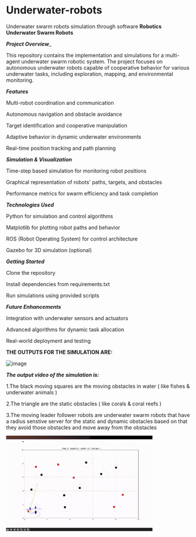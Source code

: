 # Underwater-robots
Underwater swarm robots simulation through software
**Robotics Underwater Swarm Robots**

_**Project Overview**__

This repository contains the implementation and simulations for a multi-agent underwater swarm robotic system. The project focuses on autonomous underwater robots capable of cooperative behavior for various underwater tasks, including exploration, mapping, and environmental monitoring.

_**Features**_

Multi-robot coordination and communication

Autonomous navigation and obstacle avoidance

Target identification and cooperative manipulation

Adaptive behavior in dynamic underwater environments

Real-time position tracking and path planning

_**Simulation & Visualization**_

Time-step based simulation for monitoring robot positions

Graphical representation of robots' paths, targets, and obstacles

Performance metrics for swarm efficiency and task completion

_**Technologies Used**_

Python for simulation and control algorithms

Matplotlib for plotting robot paths and behavior

ROS (Robot Operating System) for control architecture

Gazebo for 3D simulation (optional)

_**Getting Started**_

Clone the repository

Install dependencies from requirements.txt

Run simulations using provided scripts

_**Future Enhancements**_

Integration with underwater sensors and actuators

Advanced algorithms for dynamic task allocation

Real-world deployment and testing

**THE OUTPUTS FOR THE SIMULATION ARE:**

 ![image](https://github.com/user-attachments/assets/92b9b7f8-12a0-46fd-9d65-f094f4b77b75)



_**The output video of the simulation is:**_

1.The black moving squares are the moving obstacles in water ( like fishes & underwater animals )


2.The triangle are the static obstacles ( like corals & coral reefs ) 


3.The moving leader follower robots are underwater swarm robots that have a radius senstive server for the static and dynamic obstacles based on that they avoid those 
  obstacles and move away from the obstacles 



![Demo](https://github.com/ksuveda2006/Underwater-robots/blob/main/output%20video.gif)
